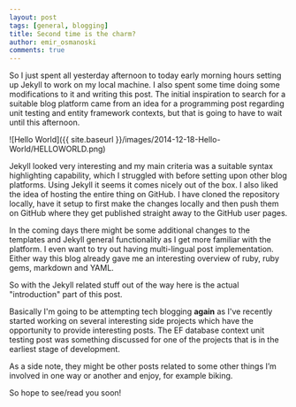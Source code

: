 ```yaml
---
layout: post
tags: [general, blogging]
title: Second time is the charm?
author: emir_osmanoski
comments: true
---
```


So I just spent all yesterday afternoon to today early morning hours setting up Jekyll to work on my local machine. I also spent some time doing some modifications to it and writing this post. The initial inspiration to search for a suitable blog platform came from an idea for a programming post regarding unit testing and entity framework contexts, but that is going to have to wait until this afternoon.


![Hello World]({{ site.baseurl }}/images/2014-12-18-Hello-World/HELLOWORLD.png)


Jekyll looked very interesting and my main criteria was a suitable syntax highlighting capability, which I struggled with before setting upon other blog platforms. Using Jekyll it seems it comes nicely out of the box. I also liked the idea of hosting the entire thing on GitHub. I have cloned the repository locally, have it setup to first make the changes locally and then push them on GitHub where they get published straight away to the GitHub user pages.

In the coming days there might be some additional changes to the templates and Jekyll general functionality as I get more familiar with the platform. I even want to try out having multi-lingual post implementation. Either way this blog already gave me an interesting overview of ruby, ruby gems, markdown and YAML.

So with the Jekyll related stuff out of the way here is the actual "introduction" part of this post.

Basically I'm going to be attempting tech blogging **again** as I've recently started working on several interesting side projects which have the opportunity to provide interesting posts. The EF database context unit testing post was something discussed for one of the projects that is in the earliest stage of development.

As a side note, they might be other posts related to some other things I’m involved in one way or another and enjoy, for example biking.

So hope to see/read you soon!
